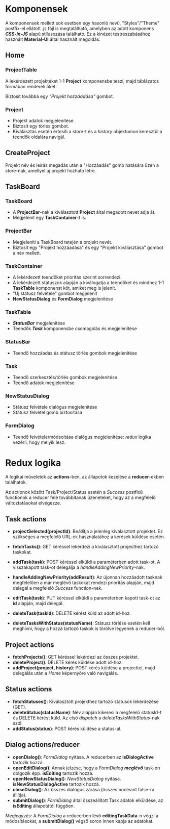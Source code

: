 # Komponensek
A komponensek mellett sok esetben egy hasonló nevű, "Styles"/"Theme" postfix-el ellátott .js fájl is megtalálható, amelyben az adott komponens ***CSS-in-JS*** alapú stílusozása található.
Ez a kinézet testreszabásához használt **Material-UI** által használt megoldás.

## Home
### ProjectTable
A lekérdezett projekteket 1-1 **Project** komponensbe teszi, majd táblázatos formában rendereli őket.

Biztosít továbbá egy *"Projekt hozzáadása"* gombot.

### Project

 - Projekt adatok megjelenítése.
 - Biztosít egy törlés gombot.
 - Kiválasztás esetén értesíti a *store*-t és a *history* objektumon keresztül a teendők oldalára navigál.

## CreateProject
Projekt név és leírás megadás után a "Hozzáadás" gomb hatására üzen a *store*-nak, amellyel új projekt hozható létre.

## TaskBoard

### TaskBoard

 - A **ProjectBar**-nak a kiválasztott **Project** által megadott nevet adja át.
 - Megjelenít egy **TaskContainer**-t is.

### ProjectBar

 - Megjeleníti a TaskBoard tetején a projekt nevét.
 - Biztosít egy "Projekt hozzáadása" és egy "Projekt kiválasztása" gombot a név mellett.

### TaskContainer

 - A lekérdezett teendőket prioritás szerint sorrendezi.
 - A lekérdezett státuszok alapján a kiválogatja a teendőket és mindhez 1-1 **TaskTable** komponenst köt, amiket meg is jelenít.
 - "Új státusz felvétele" gombot megjelenít
 - **NewStatusDialog** és **FormDialog** megjelenítése

### TaskTable

 - ***StatusBar*** megjelenítése
 - Teendők ***Task*** komponensbe csomagolás és megjelenítése

### StatusBar

 - Teendő hozzáadás és státusz törlés gombok megjelenítése

### Task

 - Teendő szerkesztés/törlés gombok megjelenítése
 - Teendő adatok megjelenítése

### NewStatusDialog

 - Státusz felvétele dialógus megjelenítése
 - Státusz felvétel gomb biztosítása

### FormDialog

 - Teendő felvétele/módsoítása dialógus megjelenítése: *redux* logika vezérli, hogy melyik lesz.
 
 # Redux logika
A logikai műveletek az **actions**-ben, az állapotok kezelése a **reducer**-ekben találhatók.

Az actionok között Task/Project/Status esetén a *Success* postfixű functionok a reducer felé továbbítanak üzeneteket, hogy az a megfelelő változtatásokat elvégezze.

## Task actions
- **projectSelected(projectId)**: Beállítja a jelenleg kiválasztott projektet. Ez szükséges a megfelelő URL-ek használatához a kérések küldése esetén.
- **fetchTasks()**: GET kéréssel lekérdezi a kiválasztott projecthez tartozó taskokat.
 - **addTask(task)**: POST kéréssel elküldi a paraméterben adott task-ot. A visszakapott task-ot delegálja a *handleAddingNewPriority*-nak.
 - **handleAddingNewPriority(addResult)**: Az újonnan hozzáadott tasknak megfelelően a már meglévő taskokat rendezi prioritás alapján, majd delegál a megfelelő *Success* function-nek.
 
 - **editTask(task)**: PUT kéréssel elküldi a paraméterben kapott task-ot az **id** alapján, majd delegál.
 - **deleteTask(taskId)**: DELETE kérést küld az adott id-hoz.
 - **deleteTasksWithStatus(statusName)**: Státusz törlése esetén kell meghívni, hogy a hozzá tartozó taskok is törölve legyenek a reducer-ből.

## Project actions

 -  **fetchProjects()**: GET kéréssel lekérdezi az összes projektet.
 - **deleteProject()**: DELETE kérés küldése adott id-hoz.
 - **addProject(project, history)**: POST kérés küldése a projecttel, majd delegálás után a *Home* képernyőre való navigálás.

## Status actions
- **fetchStatuses()**: Kiválasztott projekthez tartozó statusok lekérdezése (GET).
- **deleteStatus(statusName)**: Név alapján kikeresi a megfelelő statusId-t és DELETE kérést küld. Az első *dispatch* a *deleteTasksWithStatus*-nak szól.
- **addStatus(status)**: POST kérés küldése a status-al.

## Dialog actions/reducer

 - **openDialog()**: *FormDialog* nyitása. A reducerben az **isDialogActive** tartozik hozzá.
 - **openEditDialog()**: Annak jelzése, hogy a *FormDialog* ***meglévő*** task-on dolgozik épp. **isEditing** tartozik hozzá.
 - **openNewStatusDialog()**: *NewStatusDialog* nyitása. **isNewStatusDialogActive** tartozik hozzá.
 - **closeDialog()**: Az összes dialógus zárása (összes booleant false-ra állítja).
 - **submitDialog()**: *FormDialog* által összeállított Task adatok elküldése, az **isEditing** állapotától függően.

*Megjegyzés:* A *FormDialog* a reducerben lévő **editingTaskData**-n végzi a módosításokat, a **submitDialog()** végső soron innen kapja az adatokat.
